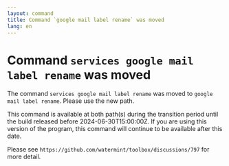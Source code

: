 ```yaml
---
layout: command
title: Command `google mail label rename` was moved
lang: en
---
```


# Command `services google mail label rename` was moved

The command `services google mail label rename` was moved to `google mail label rename`. Please use the new path.

This command is available at both path(s) during the transition period until the build released before 2024-06-30T15:00:00Z. If you are using this version of the program, this command will continue to be available after this date.

Please see `https://github.com/watermint/toolbox/discussions/797` for more detail.


